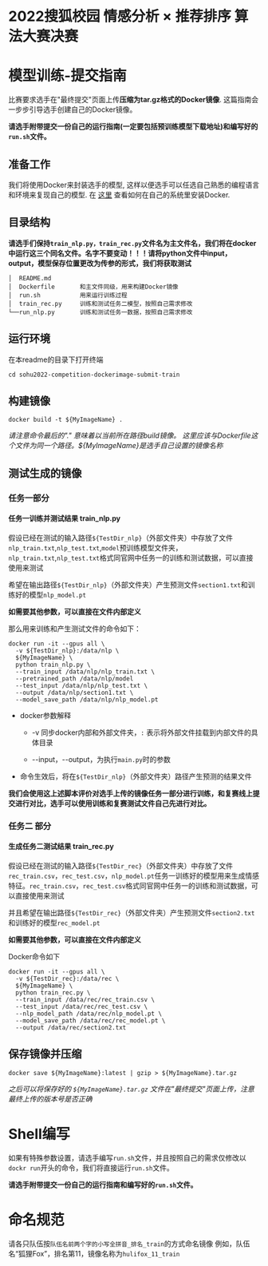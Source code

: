 # 2022搜狐校园 情感分析 × 推荐排序 算法大赛决赛

# 模型训练-提交指南

比赛要求选手在"最终提交"页面上传**压缩为tar.gz格式的Docker镜像**. 这篇指南会一步步引导选手创建自己的Docker镜像。

**请选手附带提交一份自己的运行指南(一定要包括预训练模型下载地址)和编写好的`run.sh`文件。**

## 准备工作

我们将使用Docker来封装选手的模型, 这样以便选手可以任选自己熟悉的编程语言和环境来复现自己的模型. 在 [这里](https://www.runoob.com/docker/ubuntu-docker-install.html) 查看如何在自己的系统里安装Docker.
## 目录结构

**请选手们保持`train_nlp.py，train_rec.py`文件名为主文件名，我们将在docker中运行这三个同名文件。名字不要变动！！！请将python文件中input，output，模型保存位置更改为传参的形式，我们将获取测试**

```
│  README.md
│  Dockerfile	    和主文件同级，用来构建Docker镜像
│  run.sh	    	用来运行训练过程
│  train_rec.py	    训练和测试任务二模型，按照自己需求修改
└──run_nlp.py	    训练和测试任务一数据，按照自己需求修改
```

## 运行环境
在本readme的目录下打开终端

```
cd sohu2022-competition-dockerimage-submit-train
```

## 构建镜像
```
docker build -t ${MyImageName} .
```

_请注意命令最后的"." 意味着以当前所在路径build镜像。 这里应该与Dockerfile这个文件为同一个路径。${MyImageName}是选手自己设置的镜像名称_

## 测试生成的镜像

### 任务一部分

#### 任务一训练并测试结果 train_nlp.py

假设已经在测试的输入路径`${TestDir_nlp}`（外部文件夹）中存放了文件`nlp_train.txt`,`nlp_test.txt`,`model`预训练模型文件夹，`nlp_train.txt`,`nlp_test.txt`格式同官网中任务一的训练和测试数据，可以直接使用来测试

希望在输出路径`${TestDir_nlp}`（外部文件夹）产生预测文件`section1.txt`和训练好的模型`nlp_model.pt`

**如需要其他参数，可以直接在文件内部定义**

那么用来训练和产生测试文件的命令如下：

```
docker run -it --gpus all \
  -v ${TestDir_nlp}:/data/nlp \
  ${MyImageName} \
  python train_nlp.py \
  --train_input /data/nlp/nlp_train.txt \
  --pretrained_path /data/nlp/model
  --test_input /data/nlp/nlp_test.txt \
  --output /data/nlp/section1.txt \
  --model_save_path /data/nlp/nlp_model.pt
```

- docker参数解释

  - -v 同步docker内部和外部文件夹，`:` 表示将外部文件挂载到内部文件的具体目录

  - --input，--output，为执行`main.py`时的参数
- 命令生效后，将在`${TestDir_nlp}`（外部文件夹）路径产生预测的结果文件

**我们会使用这上述脚本评价对选手上传的镜像任务一部分进行训练，和复赛线上提交进行对比，选手可以使用训练和复赛测试文件自己先进行对比。**

### 任务二 部分

#### 生成任务二测试结果  train_rec.py

假设已经在测试的输入路径`${TestDir_rec}`（外部文件夹）中存放了文件`rec_train.csv`，`rec_test.csv`，`nlp_model.pt`任务一训练好的模型用来生成情感特征。`rec_train.csv`，`rec_test.csv`格式同官网中任务一的训练和测试数据，可以直接使用来测试

并且希望在输出路径`${TestDir_rec}`（外部文件夹）产生预测文件`section2.txt`和训练好的模型`rec_model.pt`

**如需要其他参数，可以直接在文件内部定义**

Docker命令如下

```
docker run -it --gpus all \
  -v ${TestDir_rec}:/data/rec \
  ${MyImageName} \
  python train_rec.py \
  --train_input /data/rec/rec_train.csv \
  --test_input /data/rec/rec_test.csv \
  --nlp_model_path /data/rec/nlp_model.pt \
  --model_save_path /data/rec/rec_model.pt \
  --output /data/rec/section2.txt
```

## 保存镜像并压缩

```
docker save ${MyImageName}:latest | gzip > ${MyImageName}.tar.gz
```

_之后可以将保存好的 `${MyImageName}.tar.gz` 文件在"最终提交"页面上传，注意最终上传的版本号是否正确_

# Shell编写

如果有特殊参数设置，请选手编写`run.sh`文件，并且按照自己的需求仅修改以`dockr run`开头的命令，我们将直接运行`run.sh`文件。

**请选手附带提交一份自己的运行指南和编写好的`run.sh`文件。**

# 命名规范

请各只队伍按`队伍名前两个字的小写全拼音_排名_train`的方式命名镜像
例如，队伍名“狐狸Fox”，排名第11，镜像名称为`hulifox_11_train`

